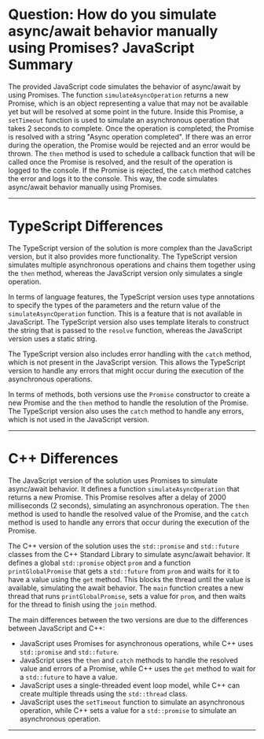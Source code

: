 # Question: How do you simulate async/await behavior manually using Promises? JavaScript Summary

The provided JavaScript code simulates the behavior of async/await by using Promises. The function `simulateAsyncOperation` returns a new Promise, which is an object representing a value that may not be available yet but will be resolved at some point in the future. Inside this Promise, a `setTimeout` function is used to simulate an asynchronous operation that takes 2 seconds to complete. Once the operation is completed, the Promise is resolved with a string "Async operation completed". If there was an error during the operation, the Promise would be rejected and an error would be thrown. The `then` method is used to schedule a callback function that will be called once the Promise is resolved, and the result of the operation is logged to the console. If the Promise is rejected, the `catch` method catches the error and logs it to the console. This way, the code simulates async/await behavior manually using Promises.

---

# TypeScript Differences

The TypeScript version of the solution is more complex than the JavaScript version, but it also provides more functionality. The TypeScript version simulates multiple asynchronous operations and chains them together using the `then` method, whereas the JavaScript version only simulates a single operation.

In terms of language features, the TypeScript version uses type annotations to specify the types of the parameters and the return value of the `simulateAsyncOperation` function. This is a feature that is not available in JavaScript. The TypeScript version also uses template literals to construct the string that is passed to the `resolve` function, whereas the JavaScript version uses a static string.

The TypeScript version also includes error handling with the `catch` method, which is not present in the JavaScript version. This allows the TypeScript version to handle any errors that might occur during the execution of the asynchronous operations.

In terms of methods, both versions use the `Promise` constructor to create a new Promise and the `then` method to handle the resolution of the Promise. The TypeScript version also uses the `catch` method to handle any errors, which is not used in the JavaScript version.

---

# C++ Differences

The JavaScript version of the solution uses Promises to simulate async/await behavior. It defines a function `simulateAsyncOperation` that returns a new Promise. This Promise resolves after a delay of 2000 milliseconds (2 seconds), simulating an asynchronous operation. The `then` method is used to handle the resolved value of the Promise, and the `catch` method is used to handle any errors that occur during the execution of the Promise.

The C++ version of the solution uses the `std::promise` and `std::future` classes from the C++ Standard Library to simulate async/await behavior. It defines a global `std::promise` object `prom` and a function `printGlobalPromise` that gets a `std::future` from `prom` and waits for it to have a value using the `get` method. This blocks the thread until the value is available, simulating the await behavior. The `main` function creates a new thread that runs `printGlobalPromise`, sets a value for `prom`, and then waits for the thread to finish using the `join` method.

The main differences between the two versions are due to the differences between JavaScript and C++:

- JavaScript uses Promises for asynchronous operations, while C++ uses `std::promise` and `std::future`.
- JavaScript uses the `then` and `catch` methods to handle the resolved value and errors of a Promise, while C++ uses the `get` method to wait for a `std::future` to have a value.
- JavaScript uses a single-threaded event loop model, while C++ can create multiple threads using the `std::thread` class.
- JavaScript uses the `setTimeout` function to simulate an asynchronous operation, while C++ sets a value for a `std::promise` to simulate an asynchronous operation.

---
